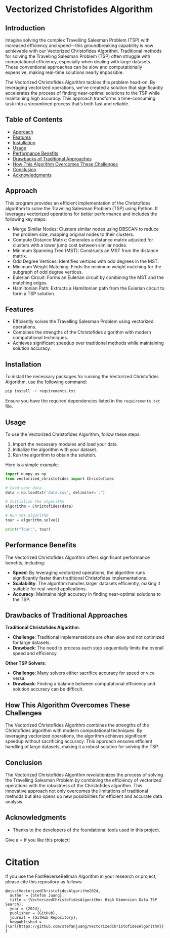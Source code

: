 # Vectorized Christofides Algorithm

## Introduction
Imagine solving the complex Travelling Salesman Problem (TSP) with increased efficiency and speed—this groundbreaking capability is now achievable with our Vectorized Christofides Algorithm.
Traditional methods for solving the Travelling Salesman Problem (TSP) often struggle with computational efficiency, especially when dealing with large datasets. These conventional approaches can be slow and computationally expensive, making real-time solutions nearly impossible.

The Vectorized Christofides Algorithm tackles this problem head-on. By leveraging vectorized operations, we’ve created a solution that significantly accelerates the process of finding near-optimal solutions to the TSP while maintaining high accuracy. This approach transforms a time-consuming task into a streamlined process that’s both fast and reliable.

## Table of Contents
- [Approach](#approach)
- [Features](#features)
- [Installation](#installation)
- [Usage](#usage)
- [Performance Benefits](#performance-benefits)
- [Drawbacks of Traditional Approaches](#drawbacks-of-traditional-approaches)
- [How This Algorithm Overcomes These Challenges](#how-this-algorithm-overcomes-these-challenges)
- [Conclusion](#conclusion)
- [Acknowledgments](#acknowledgments)

## Approach
This program provides an efficient implementation of the Christofides algorithm to solve the Traveling Salesman Problem (TSP) using Python. It leverages vectorized operations for better performance and includes the following key steps:

- Merge Similar Nodes: Clusters similar nodes using DBSCAN to reduce the problem size, mapping original nodes to their clusters.
- Compute Distance Matrix: Generates a distance matrix adjusted for clusters with a lower jump cost between similar nodes.
- Minimum Spanning Tree (MST): Constructs an MST from the distance matrix.
- Odd Degree Vertices: Identifies vertices with odd degrees in the MST.
- Minimum Weight Matching: Finds the minimum weight matching for the subgraph of odd degree vertices.
- Eulerian Circuit: Forms an Eulerian circuit by combining the MST and the matching edges.
- Hamiltonian Path: Extracts a Hamiltonian path from the Eulerian circuit to form a TSP solution.

## Features

- Efficiently solves the Travelling Salesman Problem using vectorized operations.
- Combines the strengths of the Christofides algorithm with modern computational techniques.
- Achieves significant speedup over traditional methods while maintaining solution accuracy.

## Installation

To install the necessary packages for running the Vectorized Christofides Algorithm, use the following command:

```bash
pip install -r requirements.txt
```

Ensure you have the required dependencies listed in the `requirements.txt` file.

## Usage

To use the Vectorized Christofides Algorithm, follow these steps:

1. Import the necessary modules and load your data.
2. Initialize the algorithm with your dataset.
3. Run the algorithm to obtain the solution.

Here is a simple example:

```python
import numpy as np
from vectorized_christofides import Christofides

# Load your data
data = np.loadtxt('data.csv', delimiter=',')

# Initialize the algorithm
algorithm = Christofides(data)

# Run the algorithm
tour = algorithm.solve()

print("Tour:", tour)
```

## Performance Benefits

The Vectorized Christofides Algorithm offers significant performance benefits, including:

- **Speed**: By leveraging vectorized operations, the algorithm runs significantly faster than traditional Christofides implementations.
- **Scalability**: The algorithm handles larger datasets efficiently, making it suitable for real-world applications.
- **Accuracy**: Maintains high accuracy in finding near-optimal solutions to the TSP.

## Drawbacks of Traditional Approaches

**Traditional Christofides Algorithm**:
- **Challenge**: Traditional implementations are often slow and not optimized for large datasets.
- **Drawback**: The need to process each step sequentially limits the overall speed and efficiency.

**Other TSP Solvers**:
- **Challenge**: Many solvers either sacrifice accuracy for speed or vice versa.
- **Drawback**: Finding a balance between computational efficiency and solution accuracy can be difficult.

## How This Algorithm Overcomes These Challenges

The Vectorized Christofides Algorithm combines the strengths of the Christofides algorithm with modern computational techniques. By leveraging vectorized operations, the algorithm achieves significant speedup without sacrificing accuracy. This approach ensures efficient handling of large datasets, making it a robust solution for solving the TSP.

## Conclusion

The Vectorized Christofides Algorithm revolutionizes the process of solving the Travelling Salesman Problem by combining the efficiency of vectorized operations with the robustness of the Christofides algorithm. This innovative approach not only overcomes the limitations of traditional methods but also opens up new possibilities for efficient and accurate data analysis.

## Acknowledgments

- Thanks to the developers of the foundational tools used in this project.

Give a ⭐️ if you like this project!

# Citation

If you use the FastReverseBellman Algorithm in your research or project, please cite this repository as follows:

```
@misc{VectorizedChristofidesAlgorithm2024,
  author = {Stefan Juang},
  title = {VectorizedChristofidesAlgorithm: High Dimension Data TSP Search},
  year = {2024},
  publisher = {GitHub},
  journal = {GitHub Repository},
  howpublished = {\url{https://github.com/stefanjuang/VectorizedChristofidesAlgorithm}},
}
